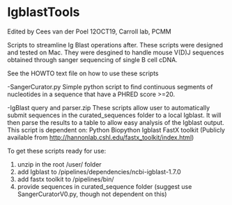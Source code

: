 # IgblastTools

Edited by Cees van der Poel 12OCT19, Carroll lab, PCMM

Scripts to streamline Ig Blast operations after. These scripts were designed and tested on Mac. They were desgined to handle mouse V(D)J sequences obtained through sanger sequencing of single B cell cDNA.

See the HOWTO text file on how to use these scripts

-SangerCurator.py
Simple python script to find continuous segments of nucleotides in a sequence that have a PHRED score >=20.


-IgBlast query and parser.zip
These scripts allow user to automatically submit sequences in the curated_sequences folder to a local Igblast. It will then parse the results to a table to allow easy analysis of the Igblast output.
This script is dependent on:
Python
Biopython
Igblast
FastX toolkit (Publicly available from http://hannonlab.cshl.edu/fastx_toolkit/index.html)

To get these scripts ready for use:
1) unzip in the root /user/ folder
2) add Igblast to /pipelines/dependencies/ncbi-igblast-1.7.0
3) add fastx toolkit to /pipelines/bin/
4) provide sequences in curated_sequence folder (suggest use SangerCuratorV0.py, though not dependent on this)
  
